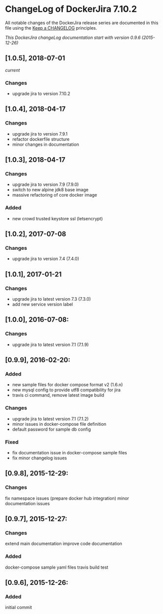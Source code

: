 # ChangeLog of DockerJira 7.10.2

All notable changes of the DockerJira release series are documented in this file using the [Keep a CHANGELOG](http://keepachangelog.com/) principles.

_This DockerJira changeLog documentation start with version 0.9.6 (2015-12-26)_

## [1.0.5], 2018-07-01
_current_

### Changes
- upgrade jira to version 7.10.2


## [1.0.4], 2018-04-17

### Changes
- upgrade jira to version 7.9.1
- refactor dockerfile structure
- minor changes in documentation


## [1.0.3], 2018-04-17

### Changes
- upgrade jira to version 7.9 (7.9.0)
- switch to new alpine jdk8 base image
- massive refactoring of core docker image

### Added
- new crowd trusted keystore ssl (letsencrypt)


## [1.0.2], 2017-07-08

### Changes
- upgrade jira to version 7.4 (7.4.0)


## [1.0.1], 2017-01-21

### Changes
- upgrade jira to latest version 7.3 (7.3.0)
- add new service version label


## [1.0.0], 2016-07-08:

### Changes
- upgrade jira to latest version 7.1 (7.1.9)

## [0.9.9], 2016-02-20:

### Added
- new sample files for docker compose format v2 (1.6.n)
- new mysql config to provide utf8 compatibility for jira
- travis ci command, remove latest image build

### Changes
- upgrade jira to latest version 7.1 (7.1.2)
- minor issues in docker-compose file definition
- default password for sample db config

### Fixed
- fix documentation issue in docker-compose sample files
- fix minor changelog issues


## [0.9.8], 2015-12-29:

### Changes
fix namespace issues (prepare docker hub integration)
minor documentation issues


## [0.9.7], 2015-12-27:

### Changes
extend main documentation
improve code documentation

### Added
docker-compose sample yaml files
travis build test


## [0.9.6], 2015-12-26:

### Added
initial commit

